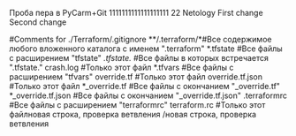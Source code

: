 Проба пера в PyCarm+Git
1111111111111111111
22
Netology
First change
Second change

#Comments for ./Terraform/.gitignore
**/.terraform/*#Все содержимое любого вложенного каталога с именем ".terraform"
*.tfstate #Все файлы с расширением "tfstate" 
*.tfstate.* #Все файлы в которых встречается ".tfstate."
crash.log #Только этот файл
*.tfvars #Все файлы с расширением "tfvars"
override.tf #Только этот файл
override.tf.json #Только этот файл
*_override.tf #Все файлы с окончанием "_override.tf"
*_override.tf.json #Все файлы с окончанием "_override.tf.json"
.terraformrc #Все файлы с расширением "terraformrc"
terraform.rc #Только этот файлновая строка, проверка ветвления
/новая строка, проверка ветвления
